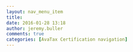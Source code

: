 ```yaml
---
layout: nav_menu_item
title: 
date: 2016-01-28 13:18
author: jeremy.buller
comments: true
categories: [AvaTax Certification navigation]
---
```

 

